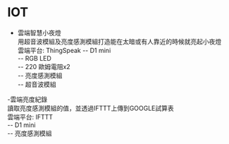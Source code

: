 # IOT

- 雲端智慧小夜燈  
用超音波模組及亮度感測模組打造能在太暗或有人靠近的時候就亮起小夜燈  
雲端平台: ThingSpeak
-- D1 mini  
-- RGB LED  
-- 220 歐姆電阻x2  
-- 亮度感測模組  
-- 超音波模組  

-雲端亮度紀錄  
讀取亮度感測模組的值，並透過IFTTT上傳到GOOGLE試算表  
雲端平台: IFTTT  
-- D1 mini  
-- 亮度感測模組  
